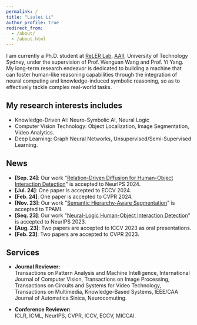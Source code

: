```yaml
---
permalink: /
title: "Liulei Li"
author_profile: true
redirect_from: 
  - /about/
  - /about.html
---
```


I am currently a Ph.D. student at [ReLER Lab](https://reler.net), [AAII](https://www.uts.edu.au/research-and-teaching/our-research/australian-artificial-intelligence-institute), University of Technology Sydney, under the supervision of Prof. Wenguan Wang and Prof. Yi Yang. My long-term research endeavor is dedicated to building a machine that can foster human-like reasoning capabilities through the integration of neural computing and knowledge-induced symbolic reasoning, so as to effectively tackle complex real-world tasks.

## My research interests includes
- Knowledge-Driven AI: Neuro-Symbolic AI, Neural Logic 
- Computer Vision Technology: Object Localization, Image Segmentation, Video Analytics.
- Deep Learning: Graph Neural Networks, Unsupervised/Semi-Supervised Learning.


## News
- **[Sep. 24]**: Our work "[Relation-Driven Diffusion for Human-Object Interaction Detection]()" is accepted to NeurIPS 2024.
- **[Jul. 24]**: One paper is accepted to ECCV 2024.
- **[Feb. 24]**: One paper is accepted to CVPR 2024.
- **[Nov. 23]**: Our work "[Semantic Hierarchy-Aware Segmentation](https://ieeexplore.ieee.org/document/10316583)" is accepted to TPAMI.
- **[Seq. 23]**: Our work "[Neural-Logic Human-Object Interaction Detection](https://proceedings.neurips.cc/paper_files/paper/2023/file/42b7c2f6d320d1fe1afa899a6319d6d7-Paper-Conference.pdf)" is accepted to NeurIPS 2023.
- **[Aug. 23]**: Two papers are accepted to ICCV 2023 as oral presentations.
- **[Feb. 23]**: Two papers are accepted to CVPR 2023.



## Services


- **Journal Reviewer:**
<br> Transactions on Pattern Analysis and Machine Intelligence, International Journal of Computer Vision, Transactions on Image Processing, Transactions on Circuits and Systems for Video Technology, Transactions on Multimedia, Knowledge-Based Systems, IEEE/CAA Journal of Automatica Sinica, Neurocomuting.

- **Conference Reviewer:**
<br> ICLR, ICML, NeurIPS, CVPR, ICCV, ECCV, MICCAI.